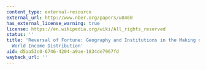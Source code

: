 ```yaml
---
content_type: external-resource
external_url: http://www.nber.org/papers/w8460
has_external_license_warning: true
license: https://en.wikipedia.org/wiki/All_rights_reserved
status: ''
title: 'Reversal of Fortune: Geography and Institutions in the Making of the Modern
  World Income Distribution'
uid: d5aa53c0-6746-4204-a9ae-1834de7967fd
wayback_url: ''
---
```

